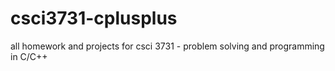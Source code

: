 # csci3731-cplusplus

all homework and projects for csci 3731 - problem solving and programming in C/C++

